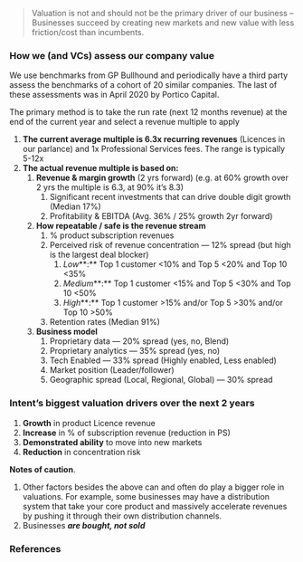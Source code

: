 > Valuation is not and should not be the primary driver of our business – Businesses succeed by creating new markets and new value with less friction/cost than incumbents. 

### How we (and VCs) assess our company value

We use benchmarks from GP Bullhound and periodically have a third party assess the benchmarks of a cohort of 20 similar companies. The last of these assessments was in April 2020 by Portico Capital.

The primary method is to take the run rate (next 12 months revenue) at the end of the current year and select a revenue multiple to apply

   1. **The current average multiple is 6.3x recurring revenues** (Licences in our parlance) and 1x Professional Services fees. The range is typically 5-12x
   2. **The actual revenue multiple is based on:**
      1. **Revenue & margin growth** (2 yrs forward) (e.g. at 60% growth over 2 yrs the multiple is 6.3, at 90% it’s 8.3)
         1. Significant recent investments that can drive double digit growth (Median 17%)
         2. Profitability & EBITDA (Avg. 36% / 25% growth 2yr forward)
      2. **How repeatable / safe is the revenue stream**
         1. % product subscription revenues 
         2. Perceived risk of revenue concentration — 12% spread (but high is the largest deal blocker)
            1. *Low***:** Top 1 customer <10% and Top 5 <20% and Top 10 <35%
            2. *Medium***:** Top 1 customer <15% and Top 5 <30% and Top 10 <50%
            3. *High***:** Top 1 customer >15% and/or Top 5 >30% and/or Top 10 >50%
         3. Retention rates (Median 91%)
      3. **Business model**
         1. Proprietary data — 20% spread (yes, no, Blend)
         2. Proprietary analytics — 35% spread (yes, no)
         3. Tech Enabled — 33% spread (Highly enabled, Less enabled)
         4. Market position (Leader/follower)
         5. Geographic spread (Local, Regional, Global) — 30% spread

### Intent’s biggest valuation drivers over the next 2 years

   1. **Growth** in product Licence revenue
   2. **Increase** in % of subscription revenue (reduction in PS)
   3. **Demonstrated ability** to move into new markets
   4. **Reduction** in concentration risk



**Notes of caution**. 

   1. Other factors besides the above can and often do play a bigger role in valuations. For example, some businesses may have a distribution system that take your core product and massively accelerate revenues by pushing it through their own distribution channels.
   2. Businesses ***are bought, not sold***

### References
